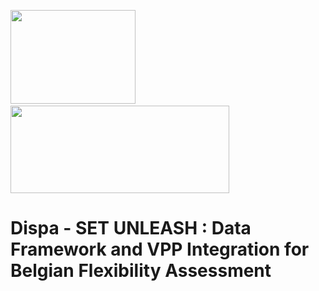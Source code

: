 <img src="https://github.com/user-attachments/assets/7e6106c2-eeef-4ce7-a9ff-707f6499c704" width="200" height="150">&nbsp;&nbsp;&nbsp;&nbsp;&nbsp;&nbsp;&nbsp;<img src="https://github.com/user-attachments/assets/a8d1c34a-f5c1-4ab9-99c3-0d965ab5a676" width="350" height="140">
# Dispa - SET UNLEASH : Data Framework and VPP Integration for Belgian Flexibility Assessment

